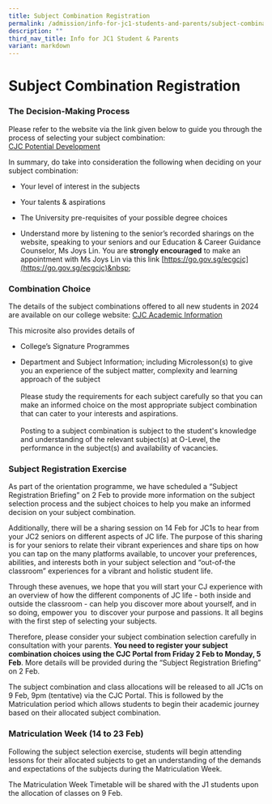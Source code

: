 ```yaml
---
title: Subject Combination Registration
permalink: /admission/info-for-jc1-students-and-parents/subject-combination-registration/
description: ""
third_nav_title: Info for JC1 Student & Parents
variant: markdown
---
```

# Subject Combination Registration

### The Decision-Making Process

Please refer to the website via the link given below to guide you through the process of selecting your subject combination: 
<br>
[CJC Potential Development](https://go.gov.sg/jc1-subj-select)&nbsp;

In summary, do take into consideration the following when deciding on your subject combination:

*   Your level of interest in the subjects
    
*   Your talents &amp; aspirations
    
*   The University pre-requisites of your possible degree choices
    
*   Understand more by listening to the senior’s recorded sharings on the website, speaking to your seniors and our Education &amp; Career Guidance Counselor, Ms Joys Lin. You are **strongly encouraged** to make an appointment with Ms Joys Lin via this link [https://go.gov.sg/ecgcjc](https://go.gov.sg/ecgcjc)&nbsp;&nbsp;


### Combination Choice

The details of the subject combinations offered to all new students in 2024 are available on our college website: [CJC Academic Information](https://go.gov.sg/cjc-subject-combinations-2024)&nbsp;

  

This microsite also provides details of

*   College’s Signature Programmes
    
*   Department and Subject Information; including Microlesson(s) to give you an experience of the subject matter, complexity and learning approach of the subject&nbsp;
<br><br>
Please study the requirements for each subject carefully so that you can make an informed choice on the most appropriate subject combination that can cater to your interests and aspirations.
<br><br>
Posting to a subject combination is subject to the student's knowledge and understanding of the relevant subject(s) at O-Level, the performance in the subject(s) and availability of vacancies.&nbsp;  

### Subject Registration Exercise

As part of the orientation programme, we have scheduled a “Subject Registration Briefing” on 2 Feb to provide more information on the subject selection process and the subject choices to help you make an informed decision on your subject combination.

  

Additionally, there will be a sharing session on 14 Feb for JC1s to hear from your JC2 seniors on different aspects of JC life. The purpose of this sharing is for your seniors to relate their vibrant experiences and share tips on how you can tap on the many platforms available, to uncover your preferences, abilities, and interests both in your subject selection and “out-of-the classroom” experiences for a vibrant and holistic student life.&nbsp;

  

Through these avenues, we hope that you will start your CJ experience with an overview of how the different components of JC life - both inside and outside the classroom - can help you discover more about yourself, and in so doing, empower you&nbsp; to discover your purpose and passions. It all begins with the first step of selecting your subjects.

  

Therefore, please consider your subject combination selection carefully in consultation with your parents. **You need to register your subject combination choices using the CJC Portal from Friday 2 Feb to Monday, 5 Feb**. More details will be provided during the “Subject Registration Briefing” on 2 Feb.

  

The subject combination and class allocations will be released to all JC1s on 9 Feb, 9pm (tentative) via the CJC Portal. This is followed by the Matriculation period which allows students to begin their academic journey based on their allocated subject combination.&nbsp;
  

### Matriculation Week (14 to 23 Feb)

Following the subject selection exercise, students will begin attending lessons for their allocated subjects to get an understanding of the demands and expectations of the subjects during the Matriculation Week.&nbsp;

  

The Matriculation Week Timetable will be shared with the J1 students upon the allocation of classes on 9 Feb.